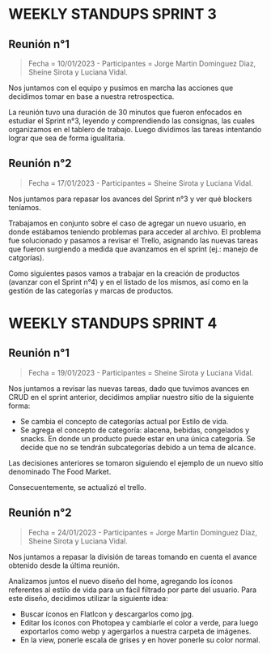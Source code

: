 # WEEKLY STANDUPS SPRINT 3

## __Reunión n°1__
> Fecha = 10/01/2023 - Participantes = Jorge Martin Dominguez Diaz, Sheine Sirota y Luciana Vidal.

Nos juntamos con el equipo y pusimos en marcha las acciones que decidimos tomar en base a nuestra retrospectica.

La reunión tuvo una duración de 30 minutos que fueron enfocados en estudiar el Sprint n°3, leyendo y comprendiendo las consignas, las cuales organizamos en el tablero de trabajo. Luego dividimos las tareas intentando lograr que sea de forma igualitaria.

## __Reunión n°2__
> Fecha = 17/01/2023 - Participantes = Sheine Sirota y Luciana Vidal.

Nos juntamos para repasar los avances del Sprint n°3 y ver qué blockers teníamos.

Trabajamos en conjunto sobre el caso de agregar un nuevo usuario, en donde estábamos teniendo problemas para acceder al archivo. El problema fue solucionado y pasamos a revisar el Trello, asignando las nuevas tareas que fueron surgiendo a medida que avanzamos en el sprint (ej.: manejo de catgorías).

Como siguientes pasos vamos a trabajar en la creación de productos (avanzar con el Sprint n°4) y en el listado de los mismos, así como en la gestión de las categorías y marcas de productos.

# WEEKLY STANDUPS SPRINT 4

## __Reunión n°1__
> Fecha = 19/01/2023 - Participantes = Sheine Sirota y Luciana Vidal.

Nos juntamos a revisar las nuevas tareas, dado que tuvimos avances en CRUD en el sprint anterior, decidimos ampliar nuestro sitio de la siguiente forma:
- Se cambia el concepto de categorías actual por Estilo de vida.
- Se agrega el concepto de categoría: alacena, bebidas, congelados y snacks. En donde un producto puede estar en una única categoría. Se decide que no se tendrán subcategorías debido a un tema de alcance.

Las decisiones anteriores se tomaron siguiendo el ejemplo de un nuevo sitio denominado The Food Market.

Consecuentemente, se actualizó el trello.

## __Reunión n°2__
> Fecha = 24/01/2023 - Participantes = Jorge Martin Dominguez Diaz, Sheine Sirota y Luciana Vidal.

Nos juntamos a repasar la división de tareas tomando en cuenta el avance obtenido desde la última reunión.

Analizamos juntos el nuevo diseño del home, agregando los íconos referentes al estilo de vida para un fácil filtrado por parte del usuario. Para este diseño, decidimos utilizar la siguiente idea:
- Buscar íconos en FlatIcon y descargarlos como jpg.
- Editar los íconos con Photopea y cambiarle el color a verde, para luego exportarlos como webp y agergarlos a nuestra carpeta de imágenes.
- En la view, ponerle escala de grises y en hover ponerle su color normal.